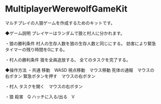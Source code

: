 # MultiplayerWerewolfGameKit

マルチプレイの人狼ゲームを作成するためのキットです。

◆ゲーム説明
プレイヤーはランダムで狼と村人に分かれます。

・狼の勝利条件
村人の生存人数を狼の生存人数と同じにする。
妨害により緊急タイマーの残り時間を0にする。

・村人の勝利条件
狼を全員追放する。
全てのタスクを完了する。

◆操作方法
・共通
移動　WASD
視点移動　マウス移動
死体の通報　マウスの右ボタン
緊急ボタンを押す　マウスの右ボタン

・村人
タスクを開く　マウスの右ボタン

・狼
殺害　Q
ハッチに入る/出る　V
